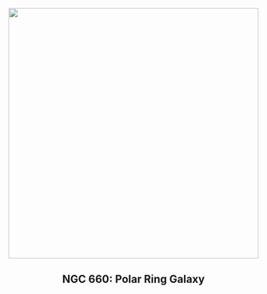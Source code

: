 
<p align="center"><img src="https://apod.nasa.gov/apod/image/2412/NGC660_Selby_960.jpg" width="500" height="500"></p>
<h2 align="center"> NGC 660: Polar Ring Galaxy </h2>
